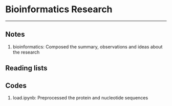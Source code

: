 # Bioinformatics Research
--------

## Notes
1. bioinformatics: Composed the summary, observations and ideas about the research

## Reading lists

## Codes
1. load.ipynb: Preprocessed the protein and nucleotide sequences